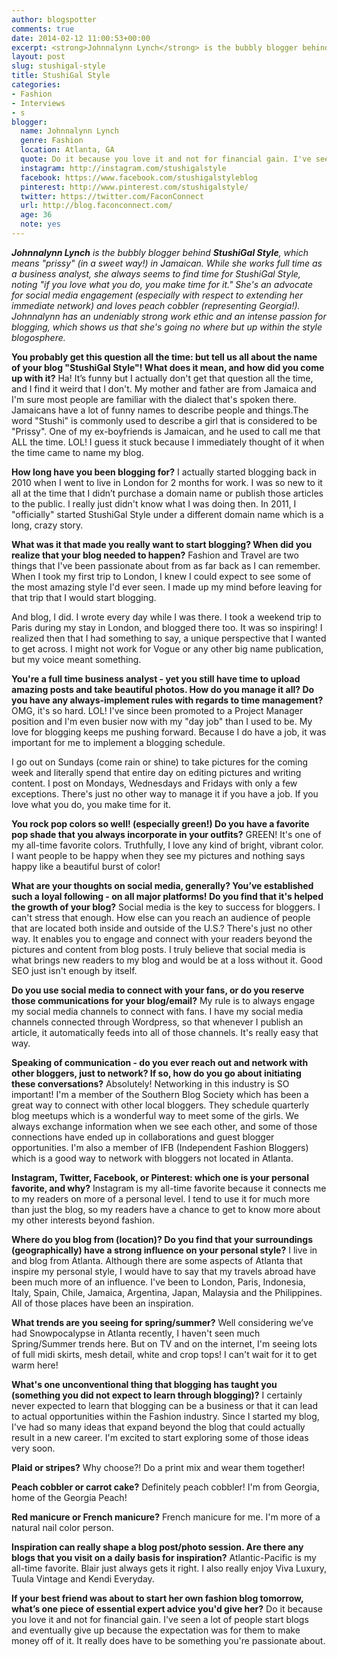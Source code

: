 ```yaml
---
author: blogspotter
comments: true
date: 2014-02-12 11:00:53+00:00
excerpt: <strong>Johnnalynn Lynch</strong> is the bubbly blogger behind <strong>StushiGal Style</strong>, which means "prissy" (in a sweet way!) in Jamaican.
layout: post
slug: stushigal-style
title: StushiGal Style
categories:
- Fashion
- Interviews
- s
blogger:
  name: Johnnalynn Lynch
  genre: Fashion
  location: Atlanta, GA
  quote: Do it because you love it and not for financial gain. I've seen a lot of people start blogs and eventually give up because the expectation was for them to make money off of it.
  instagram: http://instagram.com/stushigalstyle
  facebook: https://www.facebook.com/stushigalstyleblog
  pinterest: http://www.pinterest.com/stushigalstyle/
  twitter: https://twitter.com/FaconConnect
  url: http://blog.faconconnect.com/
  age: 36
  note: yes
---
```


_**Johnnalynn Lynch** is the bubbly blogger behind **StushiGal Style**, which means "prissy" (in a sweet way!) in Jamaican. While she works full time as a business analyst, she always seems to find time for StushiGal Style, noting "if you love what you do, you make time for it." She's an advocate for social media engagement (especially with respect to extending her immediate network) and loves peach cobbler (representing Georgia!). Johnnalynn has an undeniably strong work ethic and an intense passion for blogging, which shows us that she's going no where but up within the style blogosphere._

**You probably get this question all the time: but tell us all about the name of your blog "StushiGal Style"! What does it mean, and how did you come up with it?** Ha! It’s funny but I actually don't get that question all the time, and I find it weird that I don't. My mother and father are from Jamaica and I'm sure most people are familiar with the dialect that's spoken there. Jamaicans have a lot of funny names to describe people and things.The word "Stushi" is commonly used to describe a girl that is considered to be "Prissy". One of my ex-boyfriends is Jamaican, and he used to call me that ALL the time. LOL! I guess it stuck because I immediately thought of it when the time came to name my blog.

**How long have you been blogging for?** I actually started blogging back in 2010 when I went to live in London for 2 months for work. I was so new to it all at the time that I didn’t purchase a domain name or publish those articles to the public. I really just didn't know what I was doing then. In 2011, I "officially" started StushiGal Style under a different domain name which is a long, crazy story.

**What was it that made you really want to start blogging? When did you realize that your blog needed to happen?** Fashion and Travel are two things that I've been passionate about from as far back as I can remember. When I took my first trip to London, I knew I could expect to see some of the most amazing style I'd ever seen. I made up my mind before leaving for that trip that I would start blogging.

And blog, I did. I wrote every day while I was there. I took a weekend trip to Paris during my stay in London, and blogged there too. It was so inspiring! I realized then that I had something to say, a unique perspective that I wanted to get across. I might not work for Vogue or any other big name publication, but my voice meant something.

**You're a full time business analyst - yet you still have time to upload amazing posts and take beautiful photos. How do you manage it all? Do you have any always-implement rules with regards to time management?** OMG, it's so hard. LOL! I've since been promoted to a Project Manager position and I'm even busier now with my "day job" than I used to be. My love for blogging keeps me pushing forward. Because I do have a job, it was important for me to implement a blogging schedule.

I go out on Sundays (come rain or shine) to take pictures for the coming week and literally spend that entire day on editing pictures and writing content. I post on Mondays, Wednesdays and Fridays with only a few exceptions. There's just no other way to manage it if you have a job. If you love what you do, you make time for it.

**You rock pop colors so well! (especially green!) Do you have a favorite pop shade that you always incorporate in your outfits?** GREEN! It's one of my all-time favorite colors. Truthfully, I love any kind of bright, vibrant color. I want people to be happy when they see my pictures and nothing says happy like a beautiful burst of color!

**What are your thoughts on social media, generally? You’ve established such a loyal following - on all major platforms! Do you find that it's helped the growth of your blog?** Social media is the key to success for bloggers. I can't stress that enough. How else can you reach an audience of people that are located both inside and outside of the U.S.? There's just no other way. It enables you to engage and connect with your readers beyond the pictures and content from blog posts. I truly believe that social media is what brings new readers to my blog and would be at a loss without it. Good SEO just isn't enough by itself.

**Do you use social media to connect with your fans, or do you reserve those communications for your blog/email?** My rule is to always engage my social media channels to connect with fans. I have my social media channels connected through Wordpress, so that whenever I publish an article, it automatically feeds into all of those channels. It's really easy that way.

**Speaking of communication - do you ever reach out and network with other bloggers, just to network? If so, how do you go about initiating these conversations?** Absolutely! Networking in this industry is SO important! I'm a member of the Southern Blog Society which has been a great way to connect with other local bloggers. They schedule quarterly blog meetups which is a wonderful way to meet some of the girls. We always exchange information when we see each other, and some of those connections have ended up in collaborations and guest blogger opportunities. I'm also a member of IFB (Independent Fashion Bloggers) which is a good way to network with bloggers not located in Atlanta.

**Instagram, Twitter, Facebook, or Pinterest: which one is your personal favorite, and why?** Instagram is my all-time favorite because it connects me to my readers on more of a personal level. I tend to use it for much more than just the blog, so my readers have a chance to get to know more about my other interests beyond fashion.

**Where do you blog from (location)? Do you find that your surroundings (geographically) have a strong influence on your personal style?** I live in and blog from Atlanta. Although there are some aspects of Atlanta that inspire my personal style, I would have to say that my travels abroad have been much more of an influence. I've been to London, Paris, Indonesia, Italy, Spain, Chile, Jamaica, Argentina, Japan, Malaysia and the Philippines. All of those places have been an inspiration.

**What trends are you seeing for spring/summer?** Well considering we’ve had Snowpocalypse in Atlanta recently, I haven't seen much Spring/Summer trends here. But on TV and on the internet, I'm seeing lots of full midi skirts, mesh detail, white and crop tops! I can't wait for it to get warm here!

**What's one unconventional thing that blogging has taught you (something you did not expect to learn through blogging)?** I certainly never expected to learn that blogging can be a business or that it can lead to actual opportunities within the Fashion industry. Since I started my blog, I've had so many ideas that expand beyond the blog that could actually result in a new career. I'm excited to start exploring some of those ideas very soon.

**Plaid or stripes?** Why choose?! Do a print mix and wear them together!

**Peach cobbler or carrot cake?** Definitely peach cobbler! I'm from Georgia, home of the Georgia Peach!

**Red manicure or French manicure?** French manicure for me. I'm more of a natural nail color person.

**Inspiration can really shape a blog post/photo session. Are there any blogs that you visit on a daily basis for inspiration?** Atlantic-Pacific is my all-time favorite. Blair just always gets it right. I also really enjoy Viva Luxury, Tuula Vintage and Kendi Everyday.

**If your best friend was about to start her own fashion blog tomorrow, what’s one piece of essential expert advice you'd give her?** Do it because you love it and not for financial gain. I've seen a lot of people start blogs and eventually give up because the expectation was for them to make money off of it. It really does have to be something you're passionate about.

